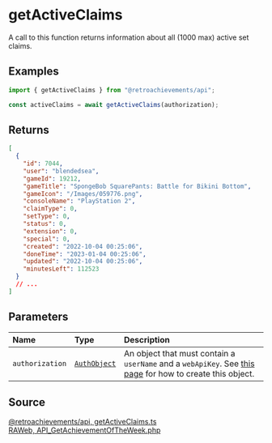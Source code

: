 # getActiveClaims

A call to this function returns information about all (1000 max) active set claims.

## Examples

```ts
import { getActiveClaims } from "@retroachievements/api";

const activeClaims = await getActiveClaims(authorization);
```

## Returns

```json
[
  {
    "id": 7044,
    "user": "blendedsea",
    "gameId": 19212,
    "gameTitle": "SpongeBob SquarePants: Battle for Bikini Bottom",
    "gameIcon": "/Images/059776.png",
    "consoleName": "PlayStation 2",
    "claimType": 0,
    "setType": 0,
    "status": 0,
    "extension": 0,
    "special": 0,
    "created": "2022-10-04 00:25:06",
    "doneTime": "2023-01-04 00:25:06",
    "updated": "2022-10-04 00:25:06",
    "minutesLeft": 112523
  }
  // ...
]
```

## Parameters

| Name            | Type                                        | Description                                                                                                                  |
| :-------------- | :------------------------------------------ | :--------------------------------------------------------------------------------------------------------------------------- |
| `authorization` | [`AuthObject`](/v1/data-models/auth-object) | An object that must contain a `userName` and a `webApiKey`. See [this page](/getting-started) for how to create this object. |

## Source

[@retroachievements/api, getActiveClaims.ts](https://github.dev/retroachievements/retroachievements-api-js/blob/main/src/feed/getActiveClaims.ts)  
[RAWeb, API_GetAchievementOfTheWeek.php](https://github.dev/RetroAchievements/RAWeb/blob/master/public/API/API_GetActiveClaims.php)
